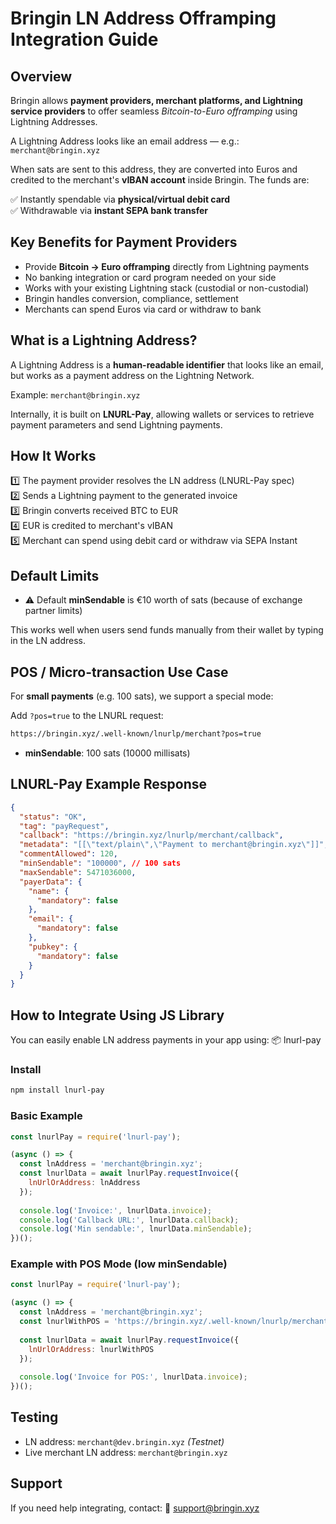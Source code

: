 # Bringin LN Address Offramping Integration Guide

## Overview

Bringin allows **payment providers, merchant platforms, and Lightning service providers** to offer seamless *Bitcoin-to-Euro offramping* using Lightning Addresses.

A Lightning Address looks like an email address — e.g.: `merchant@bringin.xyz`

When sats are sent to this address, they are converted into Euros and credited to the merchant's **vIBAN account** inside Bringin. The funds are:

✅ Instantly spendable via **physical/virtual debit card**  
✅ Withdrawable via **instant SEPA bank transfer**

## Key Benefits for Payment Providers

* Provide **Bitcoin → Euro offramping** directly from Lightning payments
* No banking integration or card program needed on your side
* Works with your existing Lightning stack (custodial or non-custodial)
* Bringin handles conversion, compliance, settlement
* Merchants can spend Euros via card or withdraw to bank

## What is a Lightning Address?

A Lightning Address is a **human-readable identifier** that looks like an email, but works as a payment address on the Lightning Network.

Example: `merchant@bringin.xyz`

Internally, it is built on **LNURL-Pay**, allowing wallets or services to retrieve payment parameters and send Lightning payments.

## How It Works

1️⃣ The payment provider resolves the LN address (LNURL-Pay spec)  
2️⃣ Sends a Lightning payment to the generated invoice  
3️⃣ Bringin converts received BTC to EUR  
4️⃣ EUR is credited to merchant's vIBAN  
5️⃣ Merchant can spend using debit card or withdraw via SEPA Instant

## Default Limits

* ⚠️ Default **minSendable** is €10 worth of sats (because of exchange partner limits)

This works well when users send funds manually from their wallet by typing in the LN address.

## POS / Micro-transaction Use Case

For **small payments** (e.g. 100 sats), we support a special mode:

Add `?pos=true` to the LNURL request:

```bash
https://bringin.xyz/.well-known/lnurlp/merchant?pos=true
```

* **minSendable**: 100 sats (10000 millisats)

## LNURL-Pay Example Response

```json
{
  "status": "OK",
  "tag": "payRequest",
  "callback": "https://bringin.xyz/lnurlp/merchant/callback",
  "metadata": "[[\"text/plain\",\"Payment to merchant@bringin.xyz\"]]",
  "commentAllowed": 120,
  "minSendable": "100000", // 100 sats
  "maxSendable": 5471036000,
  "payerData": {
    "name": {
      "mandatory": false
    },
    "email": {
      "mandatory": false
    },
    "pubkey": {
      "mandatory": false
    }
  }
}
```

## How to Integrate Using JS Library

You can easily enable LN address payments in your app using: 📦 lnurl-pay

### Install

```bash
npm install lnurl-pay
```

### Basic Example

```js
const lnurlPay = require('lnurl-pay');

(async () => {
  const lnAddress = 'merchant@bringin.xyz';
  const lnurlData = await lnurlPay.requestInvoice({
    lnUrlOrAddress: lnAddress
  });
  
  console.log('Invoice:', lnurlData.invoice);
  console.log('Callback URL:', lnurlData.callback);
  console.log('Min sendable:', lnurlData.minSendable);
})();
```

### Example with POS Mode (low minSendable)

```js
const lnurlPay = require('lnurl-pay');

(async () => {
  const lnAddress = 'merchant@bringin.xyz';
  const lnurlWithPOS = 'https://bringin.xyz/.well-known/lnurlp/merchant?pos=true';
  
  const lnurlData = await lnurlPay.requestInvoice({
    lnUrlOrAddress: lnurlWithPOS
  });
  
  console.log('Invoice for POS:', lnurlData.invoice);
})();
```

## Testing

* LN address: `merchant@dev.bringin.xyz` *(Testnet)*
* Live merchant LN address: `merchant@bringin.xyz`

## Support

If you need help integrating, contact: 📧 support@bringin.xyz
